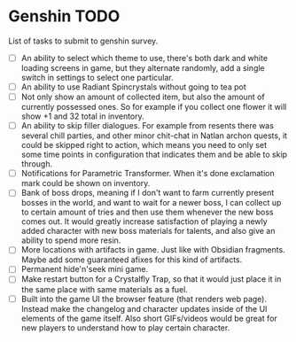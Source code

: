 # Genshin TODO

List of tasks to submit to genshin survey.

- [ ] An ability to select which theme to use, there's both dark and white loading screens in game, but they alternate randomly, add a single switch in settings to select one particular.
- [ ] An ability to use Radiant Spincrystals without going to tea pot
- [ ] Not only show an amount of collected item, but also the amount of currently possessed ones. So for example if you collect one flower it will show +1 and 32 total in inventory.
- [ ] An ability to skip filler dialogues. For example from resents there was several chill parties, and other minor chit-chat in Natlan archon quests, it could be skipped right to action, which means you need to only set some time points in configuration that indicates them and be able to skip through.
- [ ] Notifications for Parametric Transformer. When it's done exclamation mark could be shown on inventory.
- [ ] Bank of boss drops, meaning if I don't want to farm currently present bosses in the world, and want to wait for a newer boss, I can collect up to certain amount of tries and then use them whenever the new boss comes out. It would greatly increase satisfaction of playing a newly added character with new boss materials for talents, and also give an ability to spend more resin.
- [ ] More locations with artifacts in game. Just like with Obsidian fragments. Maybe add some guaranteed afixes for this kind of artifacts.
- [ ] Permanent hide'n'seek mini game.
- [ ] Make restart button for a Crystalfly Trap, so that it would just place it in the same place with same materials as a fuel.
- [ ] Built into the game UI the browser feature (that renders web page). Instead make the changelog and character updates inside of the UI elements of the game itself. Also short GIFs/videos would be great for new players to understand how to play certain character.
